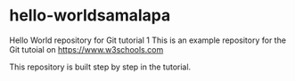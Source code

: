 # hello-worldsamalapa
Hello World repository for Git tutorial 1
This is an example repository for the Git tutoial on https://www.w3schools.com

This repository is built step by step in the tutorial.
